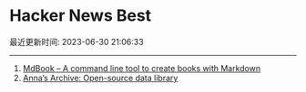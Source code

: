 # Hacker News Best

最近更新时间: 2023-06-30 21:06:33

--- 
1. [MdBook – A command line tool to create books with Markdown](https://rust-lang.github.io/mdBook/) 
2. [Anna’s Archive: Open-source data library](https://annas-archive.org/) 
